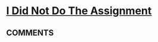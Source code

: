 # [I Did Not Do The Assignment](https://toph.co/p/i-did-not-do-the-assignment)

## __COMMENTS__

> 

